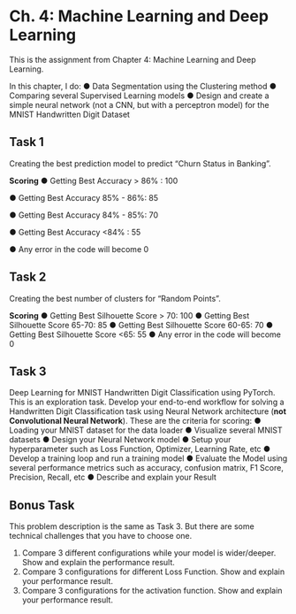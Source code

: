 # Ch. 4: Machine Learning and Deep Learning
This is the assignment from Chapter 4: Machine Learning and Deep Learning.

In this chapter, I do:
● Data Segmentation using the Clustering method
● Comparing several Supervised Learning models
● Design and create a simple neural network (not a CNN, but with a perceptron model) for the MNIST Handwritten Digit Dataset

## Task 1
Creating the best prediction model to predict “Churn Status in Banking”.

**Scoring**
● Getting Best Accuracy > 86% : 100

● Getting Best Accuracy 85% - 86%: 85

● Getting Best Accuracy 84% - 85%: 70

● Getting Best Accuracy <84% : 55

● Any error in the code will become 0

## Task 2
Creating the best number of clusters for “Random Points”.

**Scoring**
● Getting Best Silhouette Score > 70: 100
● Getting Best Silhouette Score 65-70: 85
● Getting Best Silhouette Score 60-65: 70
● Getting Best Silhouette Score <65: 55
● Any error in the code will become 0

## Task 3
Deep Learning for MNIST Handwritten Digit Classification using PyTorch. This is an exploration task. Develop your end-to-end workflow for solving a Handwritten Digit Classification task using Neural Network architecture (**not Convolutional Neural Network**). These are the criteria for scoring:
● Loading your MNIST dataset for the data loader
● Visualize several MNIST datasets
● Design your Neural Network model
● Setup your hyperparameter such as Loss Function, Optimizer, Learning Rate, etc
● Develop a training loop and run a training model
● Evaluate the Model using several performance metrics such as accuracy, confusion matrix, F1 Score, Precision, Recall, etc
● Describe and explain your Result

## Bonus Task
This problem description is the same as Task 3. But there are some technical challenges that you have to choose one.
1. Compare 3 different configurations while your model is wider/deeper. Show and explain the performance result.
2. Compare 3 configurations for different Loss Function. Show and explain your performance result.
3. Compare 3 configurations for the activation function. Show and explain your performance result.
